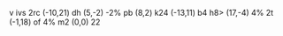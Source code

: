 v ivs 2rc (-10,21) dh (5,-2) -2% pb (8,2) k24 (-13,11) b4 h8> (17,-4) 4% 2t (-1,18) of 4% m2 (0,0) 22